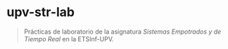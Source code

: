 # upv-str-lab
> Prácticas de laboratorio de la asignatura _Sistemas Empotrados y de Tiempo Real_ en la ETSInf-UPV.